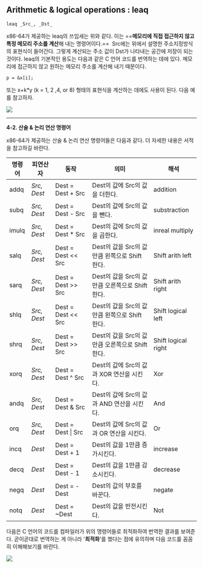 ## Arithmetic & logical operations : leaq


```
leaq _Src_, _Dst_
```

x86-64가 제공하는 leaq의 쓰임새는 위와 같다. 이는 ==**메모리에 직접 접근하지 않고 특정 메모리 주소를 계산**해 내는 명령어이다.==  Src에는 위에서 설명한 주소지정방식의 표현식이 들어간다. 그렇게 계산되는 주소 값이 Dst가 나타내는 공간에 저장이 되는 것이다. leaq의 기본적인 용도는 다음과 같은 C 언어 코드를 번역하는 데에 있다. 메모리에 접근하지 않고 원하는 메모리 주소를 계산해 내기 때문이다.

```
p = &x[i];
```

또는 x+k\*y (k = 1, 2 ,4, or 8) 형태의 표현식을 계산하는 데에도 사용이 된다. 다음 예를 참고하자.

![](https://blog.kakaocdn.net/dn/wHTQL/btqCkPO8I0T/KJT8vhxU9S0F5jqVCsBOP1/img.png)

---

**4-2. 산술 & 논리 연산 명령어**

x86-64가 제공하는 산술 & 논리 연산 명령어들은 다음과 같다. 더 자세한 내용은 서적을 참고하길 바란다.

|**명령어**|**피연산자**|**동작**|**의미**|해석|
|---|---|---|---|---|
|addq|_Src, Dest_|Dest = Dest + Src|Dest의 값에 Src의 값을 더한다.|addition|
|subq|_Src, Dest_|Dest = Dest - Src|Dest의 값에 Src의 값을 뺀다.|substraction|
|imulq|_Src, Dest_|Dest = Dest * Src|Dest의 값에 Src의 값을 곱한다.|inreal multiply|
|salq|_Src, Dest_|Dest = Dest << Src|Dest의 값을 Src의 값만큼 왼쪽으로 Shift 한다.|Shift arith left|
|sarq|_Src, Dest_|Dest = Dest >> Src|Dest의 값을 Src의 값만큼 오른쪽으로 Shift 한다.|Shift arith right|
|shlq|_Src, Dest_|Dest = Dest << Src|Dest의 값을 Src의 값만큼 왼쪽으로 Shift 한다.|Shift logical left|
|shrq|_Src, Dest_|Dest = Dest >> Src|Dest의 값을 Src의 값만큼 오른쪽으로 Shift 한다.|Shift logical right|
|xorq|_Src, Dest_|Dest = Dest ^ Src|Dest의 값에 Src의 값과 XOR 연산을 시킨다.|Xor|
|andq|_Src, Dest_|Dest = Dest & Src|Dest의 값에 Src의 값과 AND 연산을 시킨다.|And|
|orq|_Src, Dest_|Dest = Dest \| Src|Dest의 값에 Src의 값과 OR 연산을 시킨다.|Or|
|incq|_Dest_|Dest = Dest + 1|Dest의 값을 1만큼 증가시킨다.|increase|
|decq|_Dest_|Dest = Dest - 1|Dest의 값을 1만큼 감소시킨다.|decrease|
|negq|_Dest_|Dest = -Dest|Dest의 값의 부호를 바꾼다.|negate|
|notq|_Dest_|Dest = ~Dest|Dest의 값을 반전시킨다.|Not|

다음은 C 언어의 코드를 컴파일러가 위의 명령어들로 최적화하여 번역한 결과를 보여준다. 곧이곧대로 번역하는 게 아니라 '**최적화**'를 했다는 점에 유의하며 다음 코드를 꼼꼼히 이해해보기를 바란다.

![](https://blog.kakaocdn.net/dn/DUhuj/btqCgSGoq4B/vUCabktAzqzMPgtHE4tjkk/img.png)